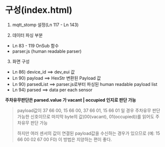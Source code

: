 # 구성(index.html)
1. mqtt_stomp 설정(Ln 117 - Ln 143)

2. 데이터 파싱 부분
- Ln 83 - 119 OnSub 함수
- parser.js (human readable parser) 

3. 화면 구성
- Ln 86) device_id ==> dev_eui 값
- Ln 90) payload ==> HexStr 변환된 Payload 값
- Ln 90) parsedList ==> parser.js로부터 파싱된 human readable payload list
- Ln 94) parsed ==> data per each sensor

**주차유무판단은 parsed.value 가 vacant | occupied 인지로 판단 가능**

> payload값이 37 66 00, 15 66 00, 37 66 01, 15 66 01 일 경우 주차유무 판단 가능한 신호이므로 마지막 byte의 값(00(vacant), 01(occupied))를 읽어도 주차유무 판단 가능
>
> 하지만 여러 센서의 값이 연결된 payload값을 수신하는 경우가 있으므로 (예: 15 66 00 02 67 00 F0) 이 방법은 지양하는 편이 좋다.

